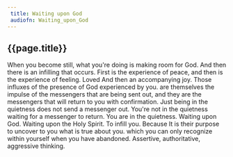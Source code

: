 ```yaml
---
 title: Waiting upon God
 audiofn: Waiting_upon_God
---
```


## {{page.title}}

When you become still, what you're doing is making room for God. And
then there is an infilling that occurs. First is the experience of
peace, and then is the experience of feeling. Loved And then an
accompanying joy. Those influxes of the presence of God experienced by
you. are themselves the impulse of the messengers that are being sent
out, and they are the messengers that will return to you with
confirmation. Just being in the quietness does not send a messenger out.
You're not in the quietness waiting for a messenger to return. You are
in the quietness. Waiting upon God. Waiting upon the Holy Spirit. To
infill you. Because It is their purpose to uncover to you what is true
about you. which you can only recognize within yourself when you have
abandoned. Assertive, authoritative, aggressive thinking.

